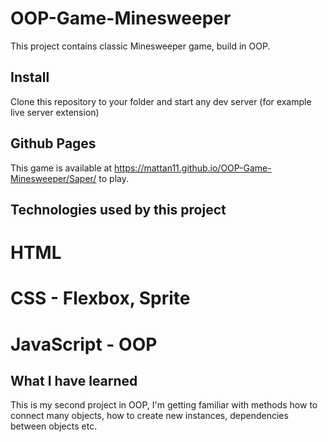 # OOP-Game-Minesweeper
This project contains classic Minesweeper game, build in OOP.

## Install
Clone this repository to your folder and start any dev server (for example live server extension)

## Github Pages
This game is available at https://mattan11.github.io/OOP-Game-Minesweeper/Saper/ to play.

## Technologies used by this project
# HTML
# CSS - Flexbox, Sprite
# JavaScript - OOP

## What I have learned
This is my second project in OOP, I'm getting familiar with methods how to connect many objects, how to create new instances, dependencies between objects etc.

